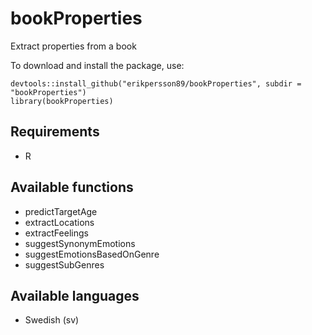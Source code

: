 # bookProperties

Extract properties from a book

To download and install the package, use:
```{r}
devtools::install_github("erikpersson89/bookProperties", subdir = "bookProperties")
library(bookProperties)
```
## Requirements
* R

## Available functions
* predictTargetAge
* extractLocations
* extractFeelings
* suggestSynonymEmotions
* suggestEmotionsBasedOnGenre
* suggestSubGenres

## Available languages
* Swedish (sv)

